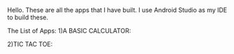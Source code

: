 Hello. These are all the apps that I have built. I use Android Studio as my IDE to build these.

The List of Apps:
1)A BASIC CALCULATOR:

2)TIC TAC TOE:
